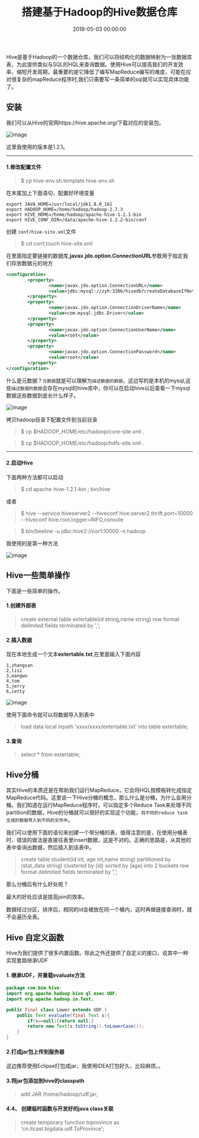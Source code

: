 ﻿---
layout: post
title: 搭建基于Hadoop的Hive数据仓库

date: 2018-05-03 00:00:00
categories: 大数据
tags: Hive
---

Hive是基于Hadoop的一个数据仓库，我们可以将结构化的数据映射为一张数据库表，为此提供类似与SQL的HQL来查询数据。使用Hive可以提高我们的开发效率，缩短开发周期，最重要的是它降低了编写MapReduce编写的难度，可能在应对很复杂的mapReduce程序时,我们只需要写一条简单的sql就可以实现具体功能了。

## 安装

我们可以从Hive的官网https://hive.apache.org/下载对应的安装包。

![image](https://i.loli.net/2019/06/30/5d18564f9e5c453261.jpg)

这里我使用的版本是1.2.1。

---

#### 1.修改配置文件

> $ cp hive-env.sh.template hive-env.sh

在末尾加上下面语句，配置好环境变量

```shell
export JAVA_HOME=/usr/local/jdk1.8.0_161
export HADOOP_HOME=/home/hadoop/hadoop-2.7.3
export HIVE_HOME=/home/hadoop/apache-hive-1.2.1-bin
export HIVE_CONF_DIR=/data/apache-hive-1.2.2-bin/conf
```

创建 `conf/hive-site.xml`文件

> $ cd conf;touch hive-site.xml

在里面指定要链接的数据库,**javax.jdo.option.ConnectionURL**参数用于指定我们存放数据元的地方



```xml
<configuration>
        <property>
                <name>javax.jdo.option.ConnectionURL</name>
                <value>jdbc:mysql://zyh:3306/hivedb?createDatabaseIfNotExist=true</value>
        </property>
        <property>
                <name>javax.jdo.option.ConnectionDriverName</name>
                <value>com.mysql.jdbc.Driver</value>
        </property>
        <property>
                <name>javax.jdo.option.ConnectionUserName</name>
                <value>root</value>
        </property>
        <property>
                <name>javax.jdo.option.ConnectionPassword</name>
                <value>root</value>
        </property>
</configuration>

```

什么是元数据？`元数据`就是可以理解为`描述数据的数据`，这边写的是本机的mysql,这些`描述数据的数据`会存在mysql的hive库中，你可以在启动hive以后查看一下mysql数据这些数据到底长什么样子。

![image](https://i.loli.net/2019/06/30/5d185652e9cda20604.jpg)


拷贝hadoop目录下配置文件到当前目录

> $ cp $HADOOP_HOME/etc/hadoop/core-site.xml .

> $ cp $HADOOP_HOME/etc/hadoop/hdfs-site.xml .

---

#### 2.启动Hive

下面两种方法都可以启动

> $ cd apache-hive-1.2.1-bin ; bin/hive

或者

> $ hive --service hiveserver2 --hiveconf hive.server2.thrift.port=10000 --hiveconf hive.root.logger=INFO,console

> $ bin/beeline -u jdbc:hive2://cor1:10000 -n hadoop

我使用的是第一种方法

![image](https://i.loli.net/2019/06/30/5d185654dbe3a17046.jpg)

## Hive一些简单操作

下面是一些简单的操作。

#### 1.创建外部表

> create external table extertable(id string,name string) row format delimited fields terminated by ',';

#### 2.插入数据

现在本地生成一个文本**extertable.txt**,在里面输入下面内容

```shell
1,zhangsan
2,lisi
3,wangwu
4,tom
5,jerry
6,cetty
```

![image](https://i.loli.net/2019/06/30/5d1856561f07318369.jpg)

使用下面命令就可以将数据导入到表中

> load data local inpath 'xxxx/xxxx/extertable.txt' into table extertable;

#### 3.查询

> select * from extertable;

## Hive分桶

其实Hive的本质还是在帮助我们运行MapReduce，它会将HQL按模板转化成指定MapReduce代码。这里说一下Hive分桶的概念，那么什么是分桶，为什么会用分桶。我们知道在运行MapReduce程序时，可以指定多个Reduce Task来处理不同partition的数据，Hive的分桶就可以很好的实现这个功能，`将不同的reduce task 生成的数据导入到不同的文件中`。

我们可以使用下面的语句来创建一个带分桶的表，值得注意的是，在使用分桶表时，错误的做法是直接往表里insert数据，这是不对的。正确的思路是，从其他的表中查询出数据，然后插入到该表中。

> create table student(id int, age int,name string) partitioned by (stat_data string) clustered by (id) sorted by (age) into 2 buckets row format delimited fields terminated by ',';

那么分桶后有什么好处呢？

最大的好处应该是提高join的效率。

数据经过分区，排序后，相同的id会被放在同一个桶内，这时再做链接查询时，就不会遍历全表。

## Hive 自定义函数

Hive为我们提供了很多内置函数。除此之外还提供了自定义的接口，说其中一种实现套路继承UDF

#### 1. 继承UDF，并重载evaluate方法

```java
package com.bim.hive;
import org.apache.hadoop.hive.ql.exec.UDF;
import org.apache.hadoop.io.Text;

public final class Lower extends UDF {
    public Text evaluate(final Text s){
        if(s==null){return null;}
        return new Text(s.toString().toLowerCase());
    }
}
```

#### 2.打成jar包上传到服务器

这边推荐使用Eclipse打包成jar，我使用IDEA打包好久，比较麻烦。。

#### 3.将jar包添加到hive的classpath

> add JAR /home/hadoop/udf.jar;

#### 4.4、 创建临时函数与开发好的java class关联

> create temporary function toprovince as 'cn.itcast.bigdata.udf.ToProvince';